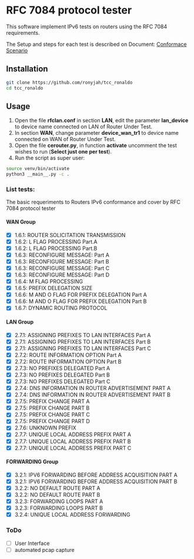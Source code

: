 # RFC 7084 protocol tester

This software implement IPv6 tests on routers using the RFC 7084 requirements.

The Setup and steps for each test is described on Document: [Conformace Scenario](https://www.ipv6ready.org/docs/CE_Router_Conformance_Latest.pdf)

## Installation
```bash
git clone https://github.com/ronyjah/tcc_ronaldo
cd tcc_ronaldo
```

## Usage
1. Open the file **rfclan.conf** in section **LAN**, edit the parameter **lan_device** to device name connected on LAN of Router Under Test.
2. In section **WAN**, change parameter **device_wan_tr1** to device name connected on WAN of Router Under Test.
3. Open the file **cerouter.py**, in function **activate** uncomment the test wishes to run (**Select just one per test**).
4. Run the script as super user:

```bash
source venv/bin/activate
python3 __main__.py -c .
```


### List tests:
The basic requeriments to Routers IPv6 conformance and cover by RFC 7084 protocol  tester

#### WAN Group
- [x] 1.6.1: ROUTER SOLICITATION TRANSMISSION
- [x] 1.6.2: L FLAG PROCESSING Part.A
- [x] 1.6.2: L FLAG PROCESSING Part.B
- [x] 1.6.3: RECONFIGURE MESSAGE: Part A
- [x] 1.6.3: RECONFIGURE MESSAGE: Part B
- [x] 1.6.3: RECONFIGURE MESSAGE: Part C
- [x] 1.6.3: RECONFIGURE MESSAGE: Part D
- [x] 1.6.4: M FLAG PROCESSING 
- [x] 1.6.5: PREFIX DELEGATION SIZE
- [x] 1.6.6: M AND O FLAG FOR PREFIX DELEGATION Part A
- [x] 1.6.6: M AND O FLAG FOR PREFIX DELEGATION Part B
- [x] 1.6.7: DYNAMIC ROUTING PROTOCOL

#### LAN Group
- [x] 2.7.1: ASSIGNING PREFIXES TO LAN INTERFACES Part A
- [x] 2.7.1: ASSIGNING PREFIXES TO LAN INTERFACES Part B
- [x] 2.7.1: ASSIGNING PREFIXES TO LAN INTERFACES Part C
- [x] 2.7.2: ROUTE INFORMATION OPTION  Part A
- [x] 2.7.2: ROUTE INFORMATION OPTION  Part B
- [x] 2.7.3: NO PREFIXES DELEGATED Part A
- [x] 2.7.3: NO PREFIXES DELEGATED Part B
- [x] 2.7.3: NO PREFIXES DELEGATED Part C
- [x] 2.7.4: DNS INFORMATION IN ROUTER ADVERTISEMENT PART A
- [x] 2.7.4: DNS INFORMATION IN ROUTER ADVERTISEMENT PART B
- [x] 2.7.5: PREFIX CHANGE PART A
- [x] 2.7.5: PREFIX CHANGE PART B
- [x] 2.7.5: PREFIX CHANGE PART C
- [x] 2.7.5: PREFIX CHANGE PART D
- [x] 2.7.6: UNKNOWN PREFIX
- [x] 2.7.7: UNIQUE LOCAL ADDRESS PREFIX PART A
- [x] 2.7.7: UNIQUE LOCAL ADDRESS PREFIX PART B
- [x] 2.7.7: UNIQUE LOCAL ADDRESS PREFIX PART C

#### FORWARDING Group
- [x] 3.2.1: IPV6 FORWARDING BEFORE ADDRESS ACQUISITION PART A
- [x] 3.2.1: IPV6 FORWARDING BEFORE ADDRESS ACQUISITION PART B
- [x] 3.2.2: NO DEFAULT ROUTE PART A
- [x] 3.2.2: NO DEFAULT ROUTE PART B
- [x] 3.2.3: FORWARDING LOOPS PART A
- [x] 3.2.3: FORWARDING LOOPS PART B
- [x] 3.2.4: UNIQUE LOCAL ADDRESS FORWARDING

### ToDo
- [ ] User Interface
- [ ] automated pcap capture
